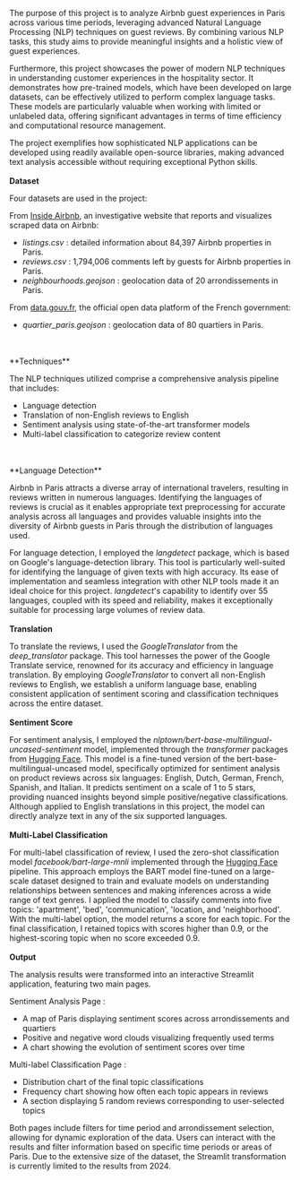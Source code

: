 The purpose of this project is to analyze Airbnb guest experiences in Paris across various time periods, leveraging advanced Natural Language Processing (NLP) techniques on guest reviews. By combining various NLP tasks, this study aims to provide meaningful insights and a holistic view of guest experiences.

Furthermore, this project showcases the power of modern NLP techniques in understanding customer experiences in the hospitality sector. It demonstrates how pre-trained models, which have been developed on large datasets, can be effectively utilized to perform complex language tasks. These models are particularly valuable when working with limited or unlabeled data, offering significant advantages in terms of time efficiency and computational resource management.

The project exemplifies how sophisticated NLP applications can be developed using readily available open-source libraries, making advanced text analysis accessible without requiring exceptional Python skills.
<br/>
<br/>
**Dataset**<br/>

Four datasets are used in the project:
         
From [Inside Airbnb](https://insideairbnb.com/get-the-data/), an investigative website that reports and visualizes scraped data on Airbnb:
- *listings.csv* : detailed information about 84,397 Airbnb properties in Paris.  
- *reviews.csv* : 1,794,006 comments left by guests for Airbnb properties in Paris.  
- *neighbourhoods.geojson* : geolocation data of 20 arrondissements in Paris.  

From [data.gouv.fr](https://www.data.gouv.fr/fr/datasets/quartiers-administratifs/), the official open data platform of the French government:
- *quartier_paris.geojson* : geolocation data of 80 quartiers in Paris.

<br/>
<br/>
**Techniques**<br/>

The NLP techniques utilized comprise a comprehensive analysis pipeline that includes:
- Language detection
- Translation of non-English reviews to English
- Sentiment analysis using state-of-the-art transformer models
- Multi-label classification to categorize review content


<br/>
<br/>
**Language Detection**<br/>

Airbnb in Paris attracts a diverse array of international travelers, resulting in reviews written in numerous languages. Identifying the languages of reviews is crucial as it enables appropriate text preprocessing for accurate analysis across all languages and provides valuable insights into the diversity of Airbnb guests in Paris through the distribution of languages used.

For language detection, I employed the *langdetect* package, which is based on Google's language-detection library. This tool is particularly well-suited for identifying the language of given texts with high accuracy. Its ease of implementation and seamless integration with other NLP tools made it an ideal choice for this project. *langdetect*'s capability to identify over 55 languages, coupled with its speed and reliability, makes it exceptionally suitable for processing large volumes of review data.
<br/>
<br/>
**Translation**<br/>

To translate the reviews, I used the *GoogleTranslator* from the *deep_translator* package. This tool harnesses the power of the Google Translate service, renowned for its accuracy and efficiency in language translation. By employing *GoogleTranslator* to convert all non-English reviews to English, we establish a uniform language base, enabling consistent application of sentiment scoring and classification techniques across the entire dataset.
<br/>
<br/>
**Sentiment Score**<br/>

For sentiment analysis, I employed the *nlptown/bert-base-multilingual-uncased-sentiment* model, implemented through the *transformer* packages from [Hugging Face](https://huggingface.co/nlptown/bert-base-multilingual-uncased-sentiment). This model is a fine-tuned version of the bert-base-multilingual-uncased model, specifically optimized for sentiment analysis on product reviews across six languages: English, Dutch, German, French, Spanish, and Italian. It predicts sentiment on a scale of 1 to 5 stars, providing nuanced insights beyond simple positive/negative classifications. Although applied to English translations in this project, the model can directly analyze text in any of the six supported languages. 
<br/>
<br/>
**Multi-Label Classification**<br/>

For multi-label classification of review, I used the zero-shot classification model *facebook/bart-large-mnli* implemented through the [Hugging Face](https://huggingface.co/facebook/bart-large-mnli) pipeline. This approach employs the BART model fine-tuned on a large-scale dataset designed to train and evaluate models on understanding relationships between sentences and making inferences across a wide range of text genres. I applied the model to classify comments into five topics: 'apartment', 'bed', 'communication', 'location, and 'neighborhood'. With the multi-label option, the model returns a score for each topic. For the final classification, I retained topics with scores higher than 0.9, or the highest-scoring topic when no score exceeded 0.9. 
<br/>
<br/>
**Output**<br/>

The analysis results were transformed into an interactive Streamlit application, featuring two main pages.

Sentiment Analysis Page :
- A map of Paris displaying sentiment scores across arrondissements and quartiers
- Positive and negative word clouds visualizing frequently used terms
- A chart showing the evolution of sentiment scores over time

Multi-label Classification Page :
- Distribution chart of the final topic classifications
- Frequency chart showing how often each topic appears in reviews
- A section displaying 5 random reviews corresponding to user-selected topics

Both pages include filters for time period and arrondissement selection, allowing for dynamic exploration of the data. Users can interact with the results and filter information based on specific time periods or areas of Paris. Due to the extensive size of the dataset, the Streamlit transformation is currently limited to the results from 2024. 
